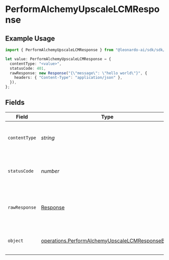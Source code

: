 # PerformAlchemyUpscaleLCMResponse

## Example Usage

```typescript
import { PerformAlchemyUpscaleLCMResponse } from "@leonardo-ai/sdk/sdk/models/operations";

let value: PerformAlchemyUpscaleLCMResponse = {
  contentType: "<value>",
  statusCode: 401,
  rawResponse: new Response("{\"message\": \"hello world\"}", {
    headers: { "Content-Type": "application/json" },
  }),
};
```

## Fields

| Field                                                                                                                     | Type                                                                                                                      | Required                                                                                                                  | Description                                                                                                               |
| ------------------------------------------------------------------------------------------------------------------------- | ------------------------------------------------------------------------------------------------------------------------- | ------------------------------------------------------------------------------------------------------------------------- | ------------------------------------------------------------------------------------------------------------------------- |
| `contentType`                                                                                                             | *string*                                                                                                                  | :heavy_check_mark:                                                                                                        | HTTP response content type for this operation                                                                             |
| `statusCode`                                                                                                              | *number*                                                                                                                  | :heavy_check_mark:                                                                                                        | HTTP response status code for this operation                                                                              |
| `rawResponse`                                                                                                             | [Response](https://developer.mozilla.org/en-US/docs/Web/API/Response)                                                     | :heavy_check_mark:                                                                                                        | Raw HTTP response; suitable for custom response parsing                                                                   |
| `object`                                                                                                                  | [operations.PerformAlchemyUpscaleLCMResponseBody](../../../sdk/models/operations/performalchemyupscalelcmresponsebody.md) | :heavy_minus_sign:                                                                                                        | Responses for POST /lcm-upscale                                                                                           |
